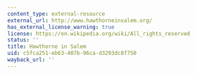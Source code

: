 ```yaml
---
content_type: external-resource
external_url: http://www.hawthorneinsalem.org/
has_external_license_warning: true
license: https://en.wikipedia.org/wiki/All_rights_reserved
status: ''
title: Hawthorne in Salem
uid: c5fca251-eb63-407b-96ca-d3293dc8f750
wayback_url: ''
---
```

